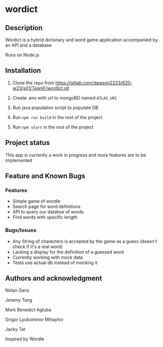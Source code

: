 # wordict

## Description
Wordict is a hybrid dictonary and word game application accompanied by an API and a database

Runs on Node.js

## Installation

1. Clone the repo from https://gitlab.com/dawson2223/620-w23/s01/TeamF/wordict.git

1. Create .env with url to mongoBD named `ATLAS_URI`

1. Run java population script to populate DB

1. Run `npm run build` in the root of the project

1. Run `npm start` in the root of the project

## Project status
This app is currently a work in progress and more features are to be implemented

## Feature and Known Bugs

### Features
- Simple game of wordle
- Search page for word definitions
- API to query our databse of words
- Find words with specific length

### Bugs/Issues
- Any String of charecters is accepted by the game as a guess (doesn't check if it's a real word)
- Lacking a display for the definition of a guessed word
- Currently working with mock data
- Tests use actual db instead of mocking it

## Authors and acknowledgment
Nolan Ganz

Jeremy Tang

Mark Benedict Agluba

Grigor Lyubomirov Mihaylov

Jacky Tat

Inspired by Wordle
